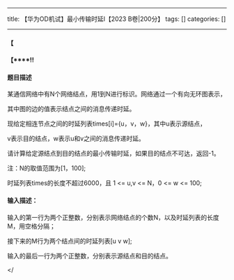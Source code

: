 
--- 
title:  【华为OD机试】最小传输时延I【2023 B卷|200分】 
tags: []
categories: [] 

---
#### **【**

#### **【****!!**



#### 题目描述

某通信网络中有N个网络结点，用1到N进行标识。网络通过一个有向无环图表示，

其中图的边的值表示结点之间的消息传递时延。

现给定相连节点之间的时延列表times[i]={u，v，w}，其中u表示源结点，

v表示目的结点，w表示u和v之间的消息传递时延。



请计算给定源结点到目的结点的最小传输时延，如果目的结点不可达，返回-1。

注：N的取值范围为[1，100];

时延列表times的长度不超过6000，且 1 &lt;= u,v &lt;= N，0 &lt;= w &lt;= 100;



#### 输入描述：

输入的第一行为两个正整数，分别表示网络结点的个数N，以及时延列表的长度M，用空格分隔；

接下来的M行为两个结点间的时延列表[u v w];

输入的最后一行为两个正整数，分别表示源结点和目的结点。

&lt;/
